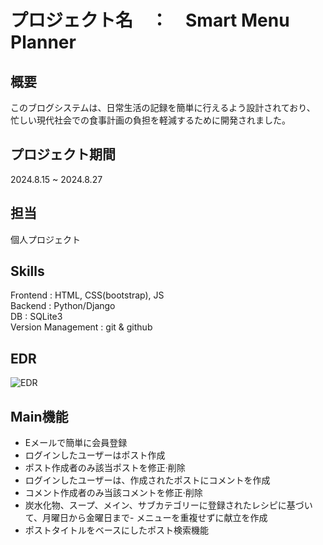 # プロジェクト名　：　Smart Menu Planner

## 概要
このブログシステムは、日常生活の記録を簡単に行えるよう設計されており、<br>忙しい現代社会での食事計画の負担を軽減するために開発されました。　　　

## プロジェクト期間
2024.8.15 ~ 2024.8.27

## 担当
個人プロジェクト

## Skills
Frontend : HTML, CSS(bootstrap), JS   
Backend : Python/Django   
DB : SQLite3   
Version Management : git & github

## EDR
![EDR](https://github.com/recon-reco/MySimpleBlog/blob/main/ERD.png)

## Main機能
- Eメールで簡単に会員登録
- ログインしたユーザーはポスト作成
- ポスト作成者のみ該当ポストを修正·削除
- ログインしたユーザーは、作成されたポストにコメントを作成
- コメント作成者のみ当該コメントを修正·削除
- 炭水化物、スープ、メイン、サブカテゴリーに登録されたレシピに基づいて、月曜日から金曜日まで- メニューを重複せずに献立を作成
- ポストタイトルをベースにしたポスト検索機能



